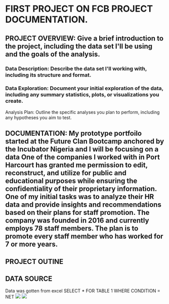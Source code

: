 # FIRST PROJECT ON FCB PROJECT DOCUMENTATION.
## PROJECT OVERVIEW: Give a brief introduction to the project, including the data set I'll be using and the goals of the analysis.
### Data Description: Describe the data set I'll working with, including its structure and format.
### Data Exploration: Document your initial exploration of the data, including any summary statistics, plots, or visualizations you create.
Analysis Plan: Outline the specific analyses you plan to perform, including any hypotheses you aim to test.
## DOCUMENTATION: My prototype portfoilo started at the Future Clan Bootcamp anchored by the Incubator Nigeria and I will be focusing on a data One of the companies I worked with in Port Harcourt has granted me permission to edit, reconstruct, and utilize for public and educational purposes while ensuring the confidentiality of their proprietary information. One of my initial tasks was to analyze their HR data and provide insights and recommendations based on their plans for staff promotion. The company was founded in 2016 and currently employs 78 staff members. The plan is to promote every staff member who has worked for 7 or more years.
## PROJECT OUTINE
## DATA SOURCE
Data was gotten from excel
SELECT * FOR TABLE 1 WHERE CONDITION = NET
![](Screenshot_20210704-141606)
![](DATACLEANINGCYCLE)
